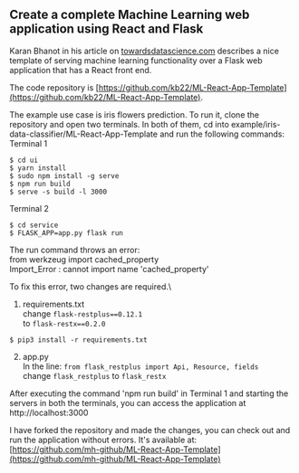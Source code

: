 ## Create a complete Machine Learning web application using React and Flask

Karan Bhanot in his article on [towardsdatascience.com](https://towardsdatascience.com/create-a-complete-machine-learning-web-application-using-react-and-flask-859340bddb33) describes a nice template of serving machine learning functionality over a Flask web application that has a React front end.

The code repository is [https://github.com/kb22/ML-React-App-Template](https://github.com/kb22/ML-React-App-Template).

The example use case is iris flowers prediction. To run it, clone the repository and open two terminals. In both of them, cd into example/iris-data-classifier/ML-React-App-Template and run the following commands:\
Terminal 1
```
$ cd ui
$ yarn install
$ sudo npm install -g serve
$ npm run build
$ serve -s build -l 3000
```

Terminal 2
```
$ cd service
$ FLASK_APP=app.py flask run
```

The run command throws an error:\
from werkzeug import cached_property\
Import_Error : cannot import name 'cached_property'

To fix this error, two changes are required.\
1) requirements.txt\
change `flask-restplus==0.12.1`\
to `flask-restx==0.2.0`

`$ pip3 install -r requirements.txt`

2) app.py\
In the line: `from flask_restplus import Api, Resource, fields`\
change `flask_restplus` to `flask_restx`

After executing the command 'npm run build' in Terminal 1 and starting the servers in both the terminals, you can access the application at\
http://localhost:3000

I have forked the repository and made the changes, you can check out and run the application without errors. It's available at:\
[https://github.com/mh-github/ML-React-App-Template](https://github.com/mh-github/ML-React-App-Template)
